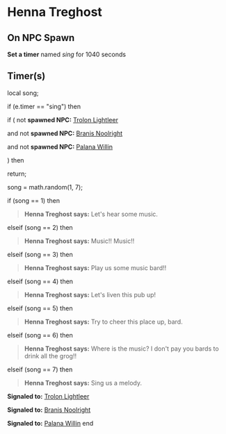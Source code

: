 # Henna Treghost


## On NPC Spawn

**Set a timer** named *sing* for 1040 seconds


## Timer(s)

local song;



if (e.timer == "sing") then




if ( not **spawned NPC:**  [Trolon Lightleer](/npc/10141)





and not **spawned NPC:**  [Branis Noolright](/npc/10158)





and not **spawned NPC:**  [Palana Willin](/npc/10165)




) then





return;




song = math.random(1, 7);


if (song == 1) then



>**Henna Treghost says:** Let's hear some music.


elseif (song == 2) then



>**Henna Treghost says:** Music!! Music!!


elseif (song == 3) then



>**Henna Treghost says:** Play us some music bard!!


elseif (song == 4) then



>**Henna Treghost says:** Let's liven this pub up!


elseif (song == 5) then



>**Henna Treghost says:** Try to cheer this place up, bard.


elseif (song == 6) then



>**Henna Treghost says:** Where is the music? I don't pay you bards to drink all the grog!!


elseif (song == 7) then



>**Henna Treghost says:** Sing us a melody.









**Signaled to:**  [Trolon Lightleer](/npc/10141)


**Signaled to:**  [Branis Noolright](/npc/10158)


**Signaled to:**  [Palana Willin](/npc/10165)
end
